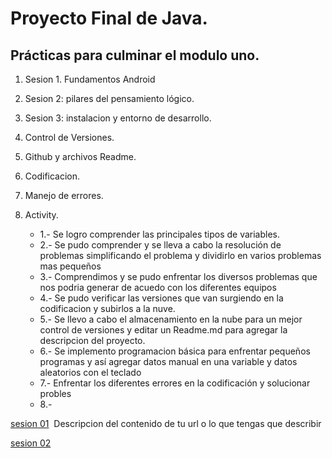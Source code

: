 # Proyecto Final de Java.
## Prácticas para culminar el modulo uno.

1. Sesion 1. Fundamentos Android
2. Sesion 2: pilares del pensamiento lógico.
3. Sesion 3: instalacion y entorno de desarrollo.
4. Control de Versiones.
5. Github y archivos Readme.
6. Codificacion.
7. Manejo de errores.
8. Activity. 


   * 1.- Se logro comprender las principales tipos de variables.
   * 2.- Se pudo comprender y se lleva a cabo la resolución de problemas simplificando el problema y dividirlo en varios problemas mas pequeños
   * 3.- Comprendimos y se pudo enfrentar los diversos problemas que nos podria generar de acuedo con los diferentes equipos
   * 4.- Se pudo verificar las versiones que van surgiendo en la codificacion y subirlos a la nuve.
   * 5.- Se llevo a cabo el almacenamiento en la nube para un mejor control de versiones y editar un Readme.md para agregar la descripcion del proyecto.
   * 6.- Se implemento programacion básica para enfrentar pequeños programas y así agregar datos manual en una variable y datos aleatorios con el teclado
   * 7.- Enfrentar los diferentes errores en la codificación y solucionar probles
   * 8.-

[sesion 01](https://github.com/SergioMartinez1991/ProyectoFinalModuloJava/blob/gh-pages/app/src/main/java/com/example/proyectofinalmodulojava/practica01.kt)&nbsp; Descripcion del contenido de tu url o lo que tengas que describir

[sesion 02](app)

